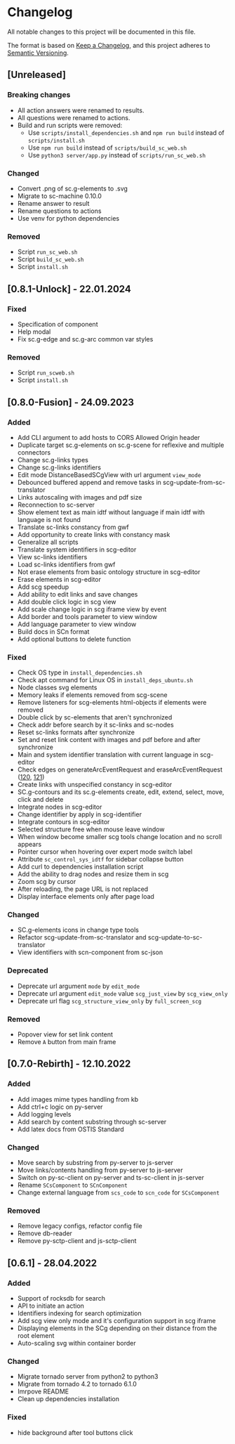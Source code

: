 # Changelog
All notable changes to this project will be documented in this file.

The format is based on [Keep a Changelog](https://keepachangelog.com/en/1.0.0/),
and this project adheres to [Semantic Versioning](https://semver.org/spec/v2.0.0.html).

## [Unreleased]

### Breaking changes

- All action answers were renamed to results.
- All questions were renamed to actions.
- Build and run scripts were removed:
    - Use `scripts/install_dependencies.sh` and `npm run build` instead of `scripts/install.sh`
    - Use `npm run build` instead of `scripts/build_sc_web.sh`
    - Use `python3 server/app.py` instead of `scripts/run_sc_web.sh`

### Changed

- Convert .png of sc.g-elements to .svg
- Migrate to sc-machine 0.10.0
- Rename answer to result
- Rename questions to actions
- Use venv for python dependencies

### Removed

- Script `run_sc_web.sh`
- Script `build_sc_web.sh`
- Script `install.sh`

## [0.8.1-Unlock] - 22.01.2024

### Fixed

- Specification of component
- Help modal
- Fix sc.g-edge and sc.g-arc common var styles

### Removed

- Script `run_scweb.sh`
- Script `install.sh`

## [0.8.0-Fusion] - 24.09.2023

### Added

- Add CLI argument to add hosts to CORS Allowed Origin header  
- Duplicate target sc.g-elements on sc.g-scene for reflexive and multiple connectors
- Change sc.g-links types
- Change sc.g-links identifiers
- Edit mode DistanceBasedSCgView with url argument `view_mode`
- Debounced buffered append and remove tasks in scg-update-from-sc-translator
- Links autoscaling with images and pdf size
- Reconnection to sc-server
- Show element text as main idtf without language if main idtf with language is not found
- Translate sc-links constancy from gwf
- Add opportunity to create links with constancy mask
- Generalize all scripts
- Translate system identifiers in scg-editor
- View sc-links identifiers
- Load sc-links identifiers from gwf
- Not erase elements from basic ontology structure in scg-editor
- Erase elements in scg-editor
- Add scg speedup
- Add ability to edit links and save changes
- Add double click logic in scg view
- Add scale change logic in scg iframe view by event
- Add border and tools parameter to view window
- Add language parameter to view window
- Build docs in SCn format
- Add optional buttons to delete function

### Fixed

- Check OS type in `install_dependencies.sh`
- Check apt command for Linux OS in `install_deps_ubuntu.sh`
- Node classes svg elements
- Memory leaks if elements removed from scg-scene
- Remove listeners for scg-elements html-objects if elements were removed
- Double click by sc-elements that aren't synchronized
- Check addr before search by it sc-links and sc-nodes
- Reset sc-links formats after synchronize
- Set and reset link content with images and pdf before and after synchronize
- Main and system identifier translation with current language in scg-editor
- Check edges on generateArcEventRequest and eraseArcEventRequest ([120](https://github.com/ostis-ai/sc-web/issues/120), [121](https://github.com/ostis-ai/sc-web/issues/121))
- Create links with unspecified constancy in scg-editor
- SC.g-contours and its sc.g-elements create, edit, extend, select, move, click and delete
- Integrate nodes in scg-editor
- Change identifier by apply in scg-identifier
- Integrate contours in scg-editor
- Selected structure free when mouse leave window
- When window become smaller scg tools change location and no scroll appears
- Pointer cursor when hovering over expert mode switch label
- Attribute `sc_control_sys_idtf` for sidebar collapse button
- Add curl to dependencies installation script
- Add the ability to drag nodes and resize them in scg
- Zoom scg by cursor
- After reloading, the page URL is not replaced
- Display interface elements only after page load

### Changed

- SC.g-elements icons in change type tools
- Refactor scg-update-from-sc-translator and scg-update-to-sc-translator
- View identifiers with scn-component from sc-json

### Deprecated

- Deprecate url argument `mode` by `edit_mode`
- Deprecate url argument `edit_mode` value `scg_just_view` by `scg_view_only`
- Deprecate url flag `scg_structure_view_only` by `full_screen_scg`

### Removed

- Popover view for set link content
- Remove `A` button from main frame

## [0.7.0-Rebirth] - 12.10.2022

### Added

- Add images mime types handling from kb
- Add ctrl+c logic on py-server
- Add logging levels
- Add search by content substring through sc-server
- Add latex docs from OSTIS Standard

### Changed

- Move search by substring from py-server to js-server
- Move links/contents handling from py-server to js-server
- Switch on py-sc-client on py-server and ts-sc-client in js-server
- Rename `SCsComponent` to `SCnComponent`
- Change external language from `scs_code` to `scn_code` for `SCsComponent`

### Removed

- Remove legacy configs, refactor config file
- Remove db-reader
- Remove py-sctp-client and js-sctp-client

## [0.6.1] - 28.04.2022

### Added

- Support of rocksdb for search
- API to initiate an action
- Identifiers indexing for search optimization
- Add scg view only mode and it's configuration support in scg iframe
- Displaying elements in the SCg depending on their distance from the root element
- Auto-scaling svg within container border

### Changed

- Migrate tornado server from python2 to python3
- Migrate from tornado 4.2 to tornado 6.1.0
- Imrpove README
- Clean up dependencies installation

### Fixed

- hide background after tool buttons click
